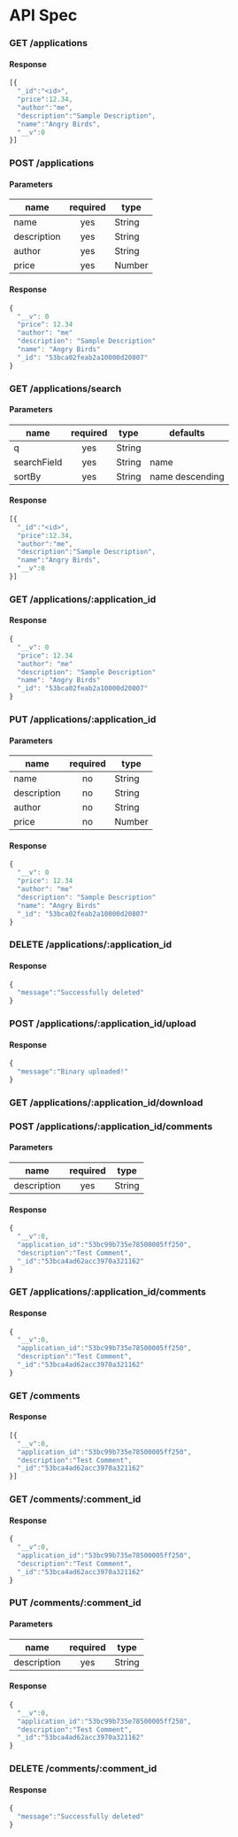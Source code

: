 API Spec
====

### GET /applications

#### Response
```javascript
[{
  "_id":"<id>",
  "price":12.34,
  "author":"me",
  "description":"Sample Description",
  "name":"Angry Birds",
  "__v":0
}]
```

### POST /applications
#### Parameters
| name          | required  | type  |
| ------------- |:-------------:| -----| 
| name     | yes | String | 
| description      | yes      |  String |
| author | yes    |    String |
| price | yes     |   Number |

#### Response
```javascript
{
  "__v": 0
  "price": 12.34
  "author": "me"
  "description": "Sample Description"
  "name": "Angry Birds"
  "_id": "53bca02feab2a10000d20807"
}
```

### GET /applications/search

#### Parameters
| name          | required  | type  | defaults
| ------------- |:-------------:| -----|  ---- |
| q     | yes | String |  |
| searchField      | yes      |  String | name |
| sortBy | yes    |    String | name descending |

#### Response
```javascript
[{
  "_id":"<id>",
  "price":12.34,
  "author":"me",
  "description":"Sample Description",
  "name":"Angry Birds",
  "__v":0
}]
```


### GET /applications/:application_id

#### Response
```javascript
{
  "__v": 0
  "price": 12.34
  "author": "me"
  "description": "Sample Description"
  "name": "Angry Birds"
  "_id": "53bca02feab2a10000d20807"
}
```


### PUT /applications/:application_id

#### Parameters
| name          | required  | type  | 
| ------------- |:-------------:| -----|  
| name     | no | String | 
| description     | no | String | 
| author     | no | String | 
| price     | no | Number | 

#### Response
```javascript
{
  "__v": 0
  "price": 12.34
  "author": "me"
  "description": "Sample Description"
  "name": "Angry Birds"
  "_id": "53bca02feab2a10000d20807"
}
```

### DELETE /applications/:application_id

#### Response
```javascript
{
  "message":"Successfully deleted"
}
```

### POST /applications/:application_id/upload

#### Response
```javascript
{
  "message":"Binary uploaded!"
}
```

### GET /applications/:application_id/download

### POST /applications/:application_id/comments

#### Parameters
| name          | required  | type  | 
| ------------- |:-------------:| -----|  
| description     | yes | String | 

#### Response
```javascript
{
  "__v":0,
  "application_id":"53bc99b735e78500005ff250",
  "description":"Test Comment",
  "_id":"53bca4ad62acc3970a321162"
}
```

### GET /applications/:application_id/comments

#### Response
```javascript
{
  "__v":0,
  "application_id":"53bc99b735e78500005ff250",
  "description":"Test Comment",
  "_id":"53bca4ad62acc3970a321162"
}
```

### GET /comments

#### Response
```javascript
[{
  "__v":0,
  "application_id":"53bc99b735e78500005ff250",
  "description":"Test Comment",
  "_id":"53bca4ad62acc3970a321162"
}]
```

### GET /comments/:comment_id

#### Response
```javascript
{
  "__v":0,
  "application_id":"53bc99b735e78500005ff250",
  "description":"Test Comment",
  "_id":"53bca4ad62acc3970a321162"
}
```

### PUT /comments/:comment_id

#### Parameters
| name          | required  | type  | 
| ------------- |:-------------:| -----|  
| description     | yes | String | 

#### Response
```javascript
{
  "__v":0,
  "application_id":"53bc99b735e78500005ff250",
  "description":"Test Comment",
  "_id":"53bca4ad62acc3970a321162"
}
```

### DELETE /comments/:comment_id

#### Response
```javascript
{
  "message":"Successfully deleted"
}
```

